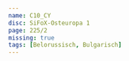 ```yaml
---
name: C10_CY
disc: SiFoX-Osteuropa 1
page: 225/2
missing: true
tags: [Belorussisch, Bulgarisch]
---
```

